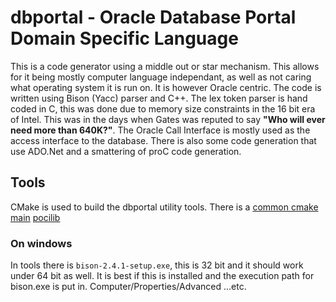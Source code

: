 # dbportal - Oracle Database Portal Domain Specific Language

This is a code generator using a middle out or star mechanism. This allows for it being mostly computer language independant, as well as not caring what operating system it is run on. It is however Oracle centric.
The code is written using Bison (Yacc) parser and C++. The lex token parser is hand coded in C, this was done due to memory size constraints in the 16 bit era of Intel. This was in the days when Gates was reputed to say **"Who will ever need more than 640K?"**. The Oracle Call Interface is mostly used as the access interface to the database. There is also some code generation that use ADO.Net and a smattering of proC code generation.

## Tools

CMake is used to build the dbportal utility tools.
There is a [common cmake](cmake/dbportal.cmake) [main](CMakeLists.txt) [pocilib](pocilib/CMakeLists.txt)

### On windows

In tools there is `bison-2.4.1-setup.exe`, this is 32 bit and it should work under 64 bit as well. It is best if this is installed and the execution path for bison.exe is put in. Computer/Properties/Advanced ...etc.

